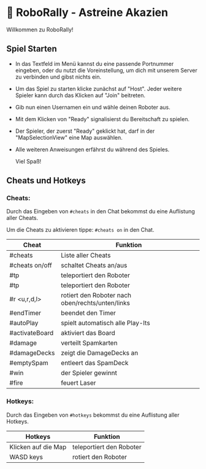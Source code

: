 # 🤖 RoboRally - Astreine Akazien
Willkommen zu RoboRally!

## Spiel Starten

- In das Textfeld im Menü kannst du eine passende Portnummer eingeben, 
  oder du nutzt die Voreinstellung, um dich mit unserem Server zu verbinden und gibst nichts ein.

- Um das Spiel zu starten klicke zunächst auf "Host".
  Jeder weitere Spieler kann durch das Klicken auf "Join" beitreten. 

- Gib nun einen Usernamen ein und wähle deinen Roboter aus.

- Mit dem Klicken von "Ready" signalisierst du Bereitschaft zu spielen. 

- Der Spieler, der zuerst  "Ready" geklickt hat, darf in der "MapSelectionView" eine Map auswählen.

- Alle weiteren Anweisungen erfährst du während des Spieles.

  Viel Spaß!

  

## Cheats und Hotkeys

### Cheats:

Durch das Eingeben von `#cheats` in den Chat bekommst du eine Auflistung aller Cheats.

Um die Cheats zu aktivieren tippe: `#cheats on` in den Chat.

| Cheat          | Funktion                                         |
| -------------- | ------------------------------------------------ |
| #cheats        | Liste aller Cheats                               |
| #cheats on/off | schaltet Cheats an/aus                           |
| #tp <pos>      | teleportiert den Roboter                         |
| #tp <x> <y>    | teleportiert den Roboter                         |
| #r <u,r,d,l>   | rotiert den Roboter nach oben/rechts/unten/links |
| #endTimer      | beendet den Timer                                |
| #autoPlay      | spielt automatisch alle Play-Its                 |
| #activateBoard | aktiviert das Board                              |
| #damage <n>    | verteilt Spamkarten                              |
| #damageDecks   | zeigt die DamageDecks an                         |
| #emptySpam     | entleert das SpamDeck                            |
| #win           | der Spieler gewinnt                              |
| #fire          | feuert Laser                                     |



### Hotkeys:

Durch das Eingeben von `#hotkeys` bekommst du eine Auflistung aller Hotkeys.

| Hotkeys             | Funktion                 |
| ------------------- | ------------------------ |
| Klicken auf die Map | teleportiert den Roboter |
| WASD keys           | rotiert den Roboter      |

